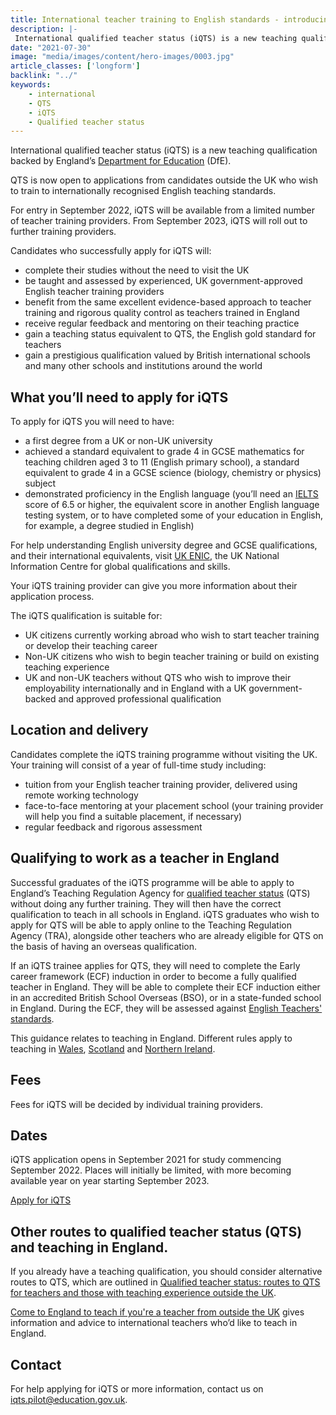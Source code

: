 ```yaml
---
title: International teacher training to English standards - introducing iQTS
description: |-
 International qualified teacher status (iQTS) is a new teaching qualification backed by England’s Department for Education (DfE). iQTS is now open to applications from candidates outside the UK who wish to train to internationally recognised English teaching standards. 
date: "2021-07-30"
image: "media/images/content/hero-images/0003.jpg"
article_classes: ['longform']
backlink: "../"
keywords: 
    - international
    - QTS
    - iQTS
    - Qualified teacher status
---
```

International qualified teacher status (iQTS) is a new teaching qualification backed by England’s [Department for Education](https://www.gov.uk/government/organisations/department-for-education) (DfE). 

QTS is now open to applications from candidates outside the UK who wish to train to internationally recognised English teaching standards. 

For entry in September 2022, iQTS will be available from a limited number of teacher training providers. From September 2023, iQTS will roll out to further training providers. 

Candidates who successfully apply for iQTS will:

* complete their studies without the need to visit the UK
* be taught and assessed by experienced, UK government-approved English teacher training providers
* benefit from the same excellent evidence-based approach to teacher training and rigorous quality control as teachers trained in England
* receive regular feedback and mentoring on their teaching practice 
* gain a teaching status equivalent to QTS, the English gold standard for teachers
* gain a prestigious qualification valued by British international schools and many other schools and institutions around the world

## What you’ll need to apply for iQTS

To apply for iQTS you will need to have: 

* a first degree from a UK or non-UK university
* achieved a standard equivalent to grade 4 in GCSE mathematics
for teaching children aged 3 to 11 (English primary school), a standard equivalent to grade 4 in a GCSE science (biology, chemistry or physics) subject
* demonstrated proficiency in the English language (you’ll need an [IELTS](https://www.ielts.org/) score of 6.5 or higher, the equivalent score in another English language testing system, or to have completed some of your education in English, for example, a degree studied in English)

For help understanding English university degree and GCSE qualifications, and their international equivalents, visit [UK ENIC](https://www.ecctis.com/Default.aspx), the UK National Information Centre for global qualifications and skills.

Your iQTS training provider can give you more information about their application process.

The iQTS qualification is suitable for:

* UK citizens currently working abroad who wish to start teacher training or develop their teaching career
* Non-UK citizens who wish to begin teacher training or build on existing teaching experience
* UK and non-UK teachers without QTS who wish to improve their employability internationally and in England with a UK government-backed and approved professional qualification

## Location and delivery

Candidates complete the iQTS training programme without visiting the UK. Your training will consist of a year of full-time study including:

* tuition from your English teacher training provider, delivered using remote working technology
* face-to-face mentoring at your placement school (your training provider will help you find a suitable placement, if necessary)
* regular feedback and rigorous assessment

## Qualifying to work as a teacher in England

Successful graduates of the iQTS programme will be able to apply to England’s Teaching Regulation Agency for [qualified teacher status](https://www.gov.uk/guidance/qualified-teacher-status-qts) (QTS) without doing any further training. They will then have the correct qualification to teach in all schools in England. iQTS graduates who wish to apply for QTS will be able to apply online to the Teaching Regulation Agency (TRA), alongside other teachers who are already eligible for QTS on the basis of having an overseas qualification. 

If an iQTS trainee applies for QTS, they will need to complete the Early career framework (ECF) induction in order to become a fully qualified teacher in England. They will be able to complete their ECF induction either in an accredited British School Overseas (BSO), or in a state-funded school in England. During the ECF, they will be assessed against [English Teachers' standards](https://www.gov.uk/government/publications/teachers-standards).

This guidance relates to teaching in England. Different rules apply to teaching in [Wales](https://www.ewc.wales/site/index.php/en/registration/practitioners-trained-outside-wales.html), [Scotland](https://www.ewc.wales/site/index.php/en/registration/practitioners-trained-outside-wales.html) and [Northern Ireland](https://gtcni.org.uk/registration/getting-registered).


## Fees

Fees for iQTS will be decided by individual training providers. 

## Dates

iQTS application opens in September 2021 for study commencing September 2022. Places will initially be limited, with more becoming available year on year starting September 2023. 

<a class ="button button--white" href ="#">Apply for iQTS</a>

## Other routes to qualified teacher status (QTS) and teaching in England.

If you already have a teaching qualification, you should consider alternative routes to QTS, which are outlined in [Qualified teacher status: routes to QTS for teachers and those with teaching experience outside the UK](https://www.gov.uk/government/publications/qualified-teacher-status-routes-to-qts-for-teachers-and-those-with-teaching-experience-outside-the-uk/qualified-teacher-status-routes-to-qts-for-teachers-and-those-with-teaching-experience-outside-the-uk).

[Come to England to teach if you're a teacher from outside the UK](/come-to-england-to-teach-if-you-are-a-teacher-from-outside-the-uk) gives information and advice to international teachers who’d like to teach in England.

## Contact

For help applying for iQTS or more information, contact us on iqts.pilot@education.gov.uk.
